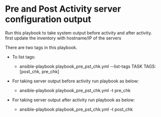 # Pre and Post Activity server configuration output

Run this playbook to take system output before activity and after activity.
first update the inventory with hostname/IP of the servers

There are two tags in this playbook.
* To list tags: 
	* ansible-playbook playbook_pre_pst_chk.yml --list-tags
          TASK TAGS: [post_chk, pre_chk]

* For taking server output before activity run playbook as below:

	* ansible-playbook playbook_pre_pst_chk.yml -t pre_chk

* For taking server output after activity run playbook as below:

	* ansible-playbook playbook_pre_pst_chk.yml -t post_chk


